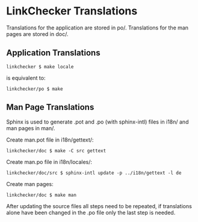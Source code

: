 LinkChecker Translations
========================

Translations for the application are stored in po/.
Translations for the man pages are stored in doc/.

Application Translations
------------------------

``linkchecker $ make locale``

is equivalent to:

``linkchecker/po $ make``

Man Page Translations
---------------------

Sphinx is used to generate .pot and .po (with sphinx-intl) files in i18n/
and man pages in man/.

Create man.pot file in i18n/gettext/:

``linkchecker/doc $ make -C src gettext``

Create man.po file in i18n/locales/:

``linkchecker/doc/src $ sphinx-intl update -p ../i18n/gettext -l de``

Create man pages:

``linkchecker/doc $ make man``

After updating the source files all steps need to be repeated, if translations
alone have been changed in the .po file only the last step is needed.
